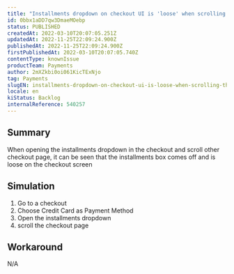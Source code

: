 ```yaml
---
title: "Installments dropdown on checkout UI is 'loose' when scrolling the screen"
id: 0bbx1aDD7qw3DmaeMOebp
status: PUBLISHED
createdAt: 2022-03-10T20:07:05.251Z
updatedAt: 2022-11-25T22:09:24.900Z
publishedAt: 2022-11-25T22:09:24.900Z
firstPublishedAt: 2022-03-10T20:07:05.740Z
contentType: knownIssue
productTeam: Payments
author: 2mXZkbi0oi061KicTExNjo
tag: Payments
slugEN: installments-dropdown-on-checkout-ui-is-loose-when-scrolling-the-screen
locale: en
kiStatus: Backlog
internalReference: 540257
---
```


## Summary


When opening the installments dropdown in the checkout and scroll other checkout page, it can be seen that the installments box comes off and is loose on the checkout screen



## Simulation



1. Go to a checkout
2. Choose Credit Card as Payment Method
3. Open the installments dropdown
4. scroll the checkout page



## Workaround


N/A

